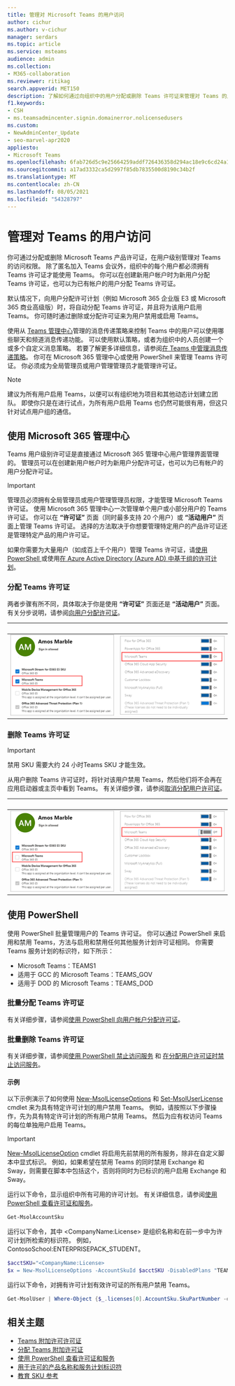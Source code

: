 ```yaml
---
title: 管理对 Microsoft Teams 的用户访问
author: cichur
ms.author: v-cichur
manager: serdars
ms.topic: article
ms.service: msteams
audience: admin
ms.collection:
- M365-collaboration
ms.reviewer: ritikag
search.appverid: MET150
description: 了解如何通过向组织中的用户分配或删除 Teams 许可证来管理对 Teams 的用户访问。
f1.keywords:
- CSH
- ms.teamsadmincenter.signin.domainerror.nolicensedusers
ms.custom:
- NewAdminCenter_Update
- seo-marvel-apr2020
appliesto:
- Microsoft Teams
ms.openlocfilehash: 6fab726d5c9e25664259addf726436358d294ac18e9c6cd24a150725e8255744
ms.sourcegitcommit: a17ad3332ca5d2997f85db7835500d8190c34b2f
ms.translationtype: MT
ms.contentlocale: zh-CN
ms.lasthandoff: 08/05/2021
ms.locfileid: "54328797"
---
```

# <a name="manage-user-access-to-teams"></a>管理对 Teams 的用户访问

你可通过分配或删除 Microsoft Teams 产品许可证，在用户级别管理对 Teams 的访问权限。 除了匿名加入 Teams 会议外，组织中的每个用户都必须拥有 Teams 许可证才能使用 Teams。 你可以在创建新用户帐户时为新用户分配 Teams 许可证，也可以为已有帐户的用户分配 Teams 许可证。

默认情况下，向用户分配许可计划（例如 Microsoft 365 企业版 E3 或 Microsoft 365 商业高级版）时，将自动分配 Teams 许可证，并且将为该用户启用 Teams。 你可随时通过删除或分配许可证来为用户禁用或启用 Teams。

使用从 <a href="https://go.microsoft.com/fwlink/p/?linkid=2024339" target="_blank">Teams 管理中心</a>管理的消息传递策略来控制 Teams 中的用户可以使用哪些聊天和频道消息传递功能。 可以使用默认策略，或者为组织中的人员创建一个或多个自定义消息策略。 若要了解更多详细信息，请参阅[在 Teams 中管理消息传递策略](messaging-policies-in-teams.md)。
你可在 Microsoft 365 管理中心或使用 PowerShell 来管理 Teams 许可证。 你必须成为全局管理员或用户管理管理员才能管理许可证。

> [!NOTE]
> 建议为所有用户启用 Teams，以便可以有组织地为项目和其他动态计划建立团队。 即使你只是在进行试点，为所有用户启用 Teams 也仍然可能很有用，但这只针对试点用户组的通信。

## <a name="using-the-microsoft-365-admin-center"></a>使用 Microsoft 365 管理中心

Teams 用户级别许可证是直接通过 Microsoft 365 管理中心用户管理界面管理的。 管理员可以在创建新用户帐户时为新用户分配许可证，也可以为已有帐户的用户分配许可证。 

> [!IMPORTANT]
> 管理员必须拥有全局管理员或用户管理管理员权限，才能管理 Microsoft Teams 许可证。
使用 Microsoft 365 管理中心一次管理单个用户或小部分用户的 Teams 许可证。 你可以在 **“许可证”** 页面（同时最多支持 20 个用户）或 **“活动用户”** 页面上管理 Teams 许可证。 选择的方法取决于你想要管理特定用户的产品许可证还是管理特定产品的用户许可证。

如果你需要为大量用户（如成百上千个用户）管理 Teams 许可证，请[使用 PowerShell ](#using-powershell) 或使用[在 Azure Active Directory (Azure AD) 中基于组的许可计划](/azure/active-directory/users-groups-roles/licensing-groups-assign)。 

### <a name="assign-a-teams-license"></a>分配 Teams 许可证

两者步骤有所不同，具体取决于你是使用 **“许可证”** 页面还是 **“活动用户”** 页面。  有关分步说明，请参阅[向用户分配许可证](/microsoft-365/admin/manage/assign-licenses-to-users)。

|&nbsp;|&nbsp;|
|---------|---------|
|![为用户启用Teams许可证的屏幕截图 1](media/assign-teams-licenses-1.png)    | ![为用户Teams许可证的屏幕截图 2](media/assign-teams-licenses-2.png)        |

### <a name="remove-a-teams-license"></a>删除 Teams 许可证

> [!IMPORTANT]
> 禁用 SKU 需要大约 24 小时Teams SKU 才能生效。

从用户删除 Teams 许可证时，将针对该用户禁用 Teams，然后他们将不会再在应用启动器或主页中看到 Teams。 有关详细步骤，请参阅[取消分配用户许可证](/microsoft-365/admin/manage/remove-licenses-from-users)。

|&nbsp;|&nbsp;|
|---------|---------|
|![用户禁用Teams许可证的屏幕截图 1](media/remove-teams-licenses-1.png)    | ![用户禁用Teams许可证的屏幕截图 2](media/remove-teams-licenses-2.png)        |

## <a name="using-powershell"></a>使用 PowerShell

使用 PowerShell 批量管理用户的 Teams 许可证。 你可以通过 PowerShell 来启用和禁用 Teams，方法与启用和禁用任何其他服务计划许可证相同。 你需要 Teams 服务计划的标识符，如下所示：

- Microsoft Teams：TEAMS1
- 适用于 GCC 的 Microsoft Teams：TEAMS_GOV
- 适用于 DOD 的 Microsoft Teams：TEAMS_DOD

### <a name="assign-teams-licenses-in-bulk"></a>批量分配 Teams 许可证

有关详细步骤，请参阅[使用 PowerShell 向用户帐户分配许可证](/office365/enterprise/powershell/assign-licenses-to-user-accounts-with-office-365-powershell)。

### <a name="remove-teams-licenses-in-bulk"></a>批量删除 Teams 许可证

有关详细步骤，请参阅[使用 PowerShell 禁止访问服务](/office365/enterprise/powershell/disable-access-to-services-with-office-365-powershell) 和 [在分配用户许可证时禁止访问服务](/office365/enterprise/powershell/disable-access-to-services-while-assigning-user-licenses)。

#### <a name="example"></a>示例 

以下示例演示了如何使用 [New-MsolLicenseOptions](/powershell/module/msonline/new-msollicenseoptions) 和 [Set-MsolUserLicense](/powershell/module/msonline/set-msoluserlicense) cmdlet 来为具有特定许可计划的用户禁用 Teams。 例如，请按照以下步骤操作，先为具有特定许可计划的所有用户禁用 Teams。 然后为应有权访问 Teams 的每位单独用户启用 Teams。

> [!IMPORTANT]
> [New-MsolLicenseOption](/powershell/module/msonline/new-msollicenseoptions) cmdlet 将启用先前禁用的所有服务，除非在自定义脚本中显式标识。 例如，如果希望在禁用 Teams 的同时禁用 Exchange 和 Sway，则需要在脚本中包括这个，否则将同时为已标识的用户启用 Exchange 和 Sway。

运行以下命令，显示组织中所有可用的许可计划。 有关详细信息，请参阅[使用 PowerShell 查看许可证和服务](/office365/enterprise/powershell/view-licenses-and-services-with-office-365-powershell)。


```powershell
Get-MsolAccountSku
```

运行以下命令，其中 \<CompanyName:License> 是组织名称和在前一步中为许可计划所检索的标识符。 例如，ContosoSchool:ENTERPRISEPACK_STUDENT。

```powershell
$acctSKU="<CompanyName:License>
$x = New-MsolLicenseOptions -AccountSkuId $acctSKU -DisabledPlans "TEAMS1"
```

运行以下命令，对拥有许可计划有效许可证的所有用户禁用 Teams。

```powershell
Get-MsolUser | Where-Object {$_.licenses[0].AccountSku.SkuPartNumber -eq  ($acctSKU).Substring($acctSKU.IndexOf(":")+1,  $acctSKU.Length-$acctSKU.IndexOf(":")-1) -and $_.IsLicensed -eq $True} |  Set-MsolUserLicense -LicenseOptions $x
```

## <a name="related-topics"></a>相关主题

- [Teams 附加许可许可证](teams-add-on-licensing/microsoft-teams-add-on-licensing.md)
- [分配 Teams 附加许可证](teams-add-on-licensing/assign-teams-add-on-licenses.md)
- [使用 PowerShell 查看许可证和服务](/office365/enterprise/powershell/view-licenses-and-services-with-office-365-powershell)
- [用于许可的产品名称和服务计划标识符](/azure/active-directory/users-groups-roles/licensing-service-plan-reference)
- [教育 SKU 参考](sku-reference-edu.md)
